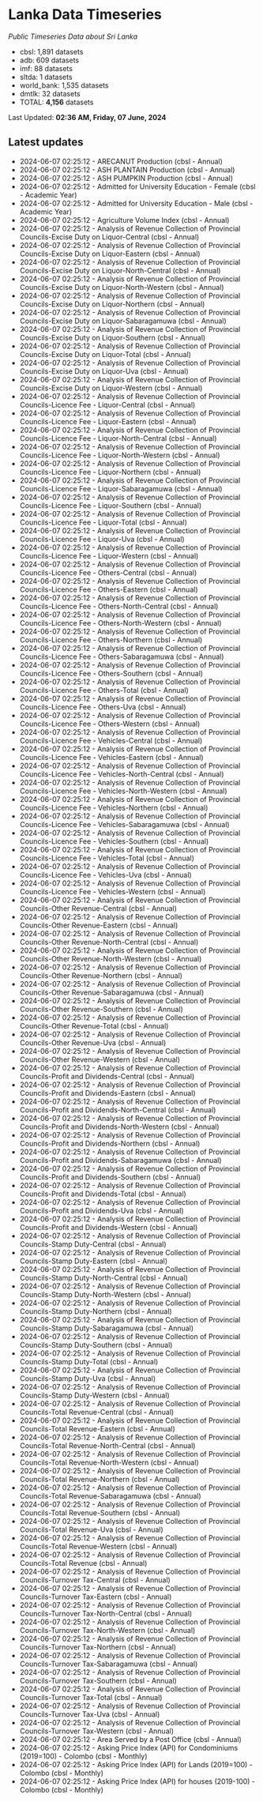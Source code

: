 # Lanka Data Timeseries
*Public Timeseries Data about Sri Lanka*

* cbsl: 1,891 datasets
* adb: 609 datasets
* imf: 88 datasets
* sltda: 1 datasets
* world_bank: 1,535 datasets
* dmtlk: 32 datasets
* TOTAL: **4,156** datasets

Last Updated: **02:36 AM, Friday, 07 June, 2024**

## Latest updates

* 2024-06-07 02:25:12 - ARECANUT Production (cbsl - Annual)
* 2024-06-07 02:25:12 - ASH PLANTAIN Production (cbsl - Annual)
* 2024-06-07 02:25:12 - ASH PUMPKIN Production (cbsl - Annual)
* 2024-06-07 02:25:12 - Admitted for University Education - Female (cbsl - Academic Year)
* 2024-06-07 02:25:12 - Admitted for University Education - Male (cbsl - Academic Year)
* 2024-06-07 02:25:12 - Agriculture Volume Index (cbsl - Annual)
* 2024-06-07 02:25:12 - Analysis of Revenue Collection of Provincial Councils-Excise Duty on Liquor-Central (cbsl - Annual)
* 2024-06-07 02:25:12 - Analysis of Revenue Collection of Provincial Councils-Excise Duty on Liquor-Eastern (cbsl - Annual)
* 2024-06-07 02:25:12 - Analysis of Revenue Collection of Provincial Councils-Excise Duty on Liquor-North-Central (cbsl - Annual)
* 2024-06-07 02:25:12 - Analysis of Revenue Collection of Provincial Councils-Excise Duty on Liquor-North-Western (cbsl - Annual)
* 2024-06-07 02:25:12 - Analysis of Revenue Collection of Provincial Councils-Excise Duty on Liquor-Northern (cbsl - Annual)
* 2024-06-07 02:25:12 - Analysis of Revenue Collection of Provincial Councils-Excise Duty on Liquor-Sabaragamuwa (cbsl - Annual)
* 2024-06-07 02:25:12 - Analysis of Revenue Collection of Provincial Councils-Excise Duty on Liquor-Southern (cbsl - Annual)
* 2024-06-07 02:25:12 - Analysis of Revenue Collection of Provincial Councils-Excise Duty on Liquor-Total (cbsl - Annual)
* 2024-06-07 02:25:12 - Analysis of Revenue Collection of Provincial Councils-Excise Duty on Liquor-Uva (cbsl - Annual)
* 2024-06-07 02:25:12 - Analysis of Revenue Collection of Provincial Councils-Excise Duty on Liquor-Western (cbsl - Annual)
* 2024-06-07 02:25:12 - Analysis of Revenue Collection of Provincial Councils-Licence Fee - Liquor-Central (cbsl - Annual)
* 2024-06-07 02:25:12 - Analysis of Revenue Collection of Provincial Councils-Licence Fee - Liquor-Eastern (cbsl - Annual)
* 2024-06-07 02:25:12 - Analysis of Revenue Collection of Provincial Councils-Licence Fee - Liquor-North-Central (cbsl - Annual)
* 2024-06-07 02:25:12 - Analysis of Revenue Collection of Provincial Councils-Licence Fee - Liquor-North-Western (cbsl - Annual)
* 2024-06-07 02:25:12 - Analysis of Revenue Collection of Provincial Councils-Licence Fee - Liquor-Northern (cbsl - Annual)
* 2024-06-07 02:25:12 - Analysis of Revenue Collection of Provincial Councils-Licence Fee - Liquor-Sabaragamuwa (cbsl - Annual)
* 2024-06-07 02:25:12 - Analysis of Revenue Collection of Provincial Councils-Licence Fee - Liquor-Southern (cbsl - Annual)
* 2024-06-07 02:25:12 - Analysis of Revenue Collection of Provincial Councils-Licence Fee - Liquor-Total (cbsl - Annual)
* 2024-06-07 02:25:12 - Analysis of Revenue Collection of Provincial Councils-Licence Fee - Liquor-Uva (cbsl - Annual)
* 2024-06-07 02:25:12 - Analysis of Revenue Collection of Provincial Councils-Licence Fee - Liquor-Western (cbsl - Annual)
* 2024-06-07 02:25:12 - Analysis of Revenue Collection of Provincial Councils-Licence Fee - Others-Central (cbsl - Annual)
* 2024-06-07 02:25:12 - Analysis of Revenue Collection of Provincial Councils-Licence Fee - Others-Eastern (cbsl - Annual)
* 2024-06-07 02:25:12 - Analysis of Revenue Collection of Provincial Councils-Licence Fee - Others-North-Central (cbsl - Annual)
* 2024-06-07 02:25:12 - Analysis of Revenue Collection of Provincial Councils-Licence Fee - Others-North-Western (cbsl - Annual)
* 2024-06-07 02:25:12 - Analysis of Revenue Collection of Provincial Councils-Licence Fee - Others-Northern (cbsl - Annual)
* 2024-06-07 02:25:12 - Analysis of Revenue Collection of Provincial Councils-Licence Fee - Others-Sabaragamuwa (cbsl - Annual)
* 2024-06-07 02:25:12 - Analysis of Revenue Collection of Provincial Councils-Licence Fee - Others-Southern (cbsl - Annual)
* 2024-06-07 02:25:12 - Analysis of Revenue Collection of Provincial Councils-Licence Fee - Others-Total (cbsl - Annual)
* 2024-06-07 02:25:12 - Analysis of Revenue Collection of Provincial Councils-Licence Fee - Others-Uva (cbsl - Annual)
* 2024-06-07 02:25:12 - Analysis of Revenue Collection of Provincial Councils-Licence Fee - Others-Western (cbsl - Annual)
* 2024-06-07 02:25:12 - Analysis of Revenue Collection of Provincial Councils-Licence Fee - Vehicles-Central (cbsl - Annual)
* 2024-06-07 02:25:12 - Analysis of Revenue Collection of Provincial Councils-Licence Fee - Vehicles-Eastern (cbsl - Annual)
* 2024-06-07 02:25:12 - Analysis of Revenue Collection of Provincial Councils-Licence Fee - Vehicles-North-Central (cbsl - Annual)
* 2024-06-07 02:25:12 - Analysis of Revenue Collection of Provincial Councils-Licence Fee - Vehicles-North-Western (cbsl - Annual)
* 2024-06-07 02:25:12 - Analysis of Revenue Collection of Provincial Councils-Licence Fee - Vehicles-Northern (cbsl - Annual)
* 2024-06-07 02:25:12 - Analysis of Revenue Collection of Provincial Councils-Licence Fee - Vehicles-Sabaragamuwa (cbsl - Annual)
* 2024-06-07 02:25:12 - Analysis of Revenue Collection of Provincial Councils-Licence Fee - Vehicles-Southern (cbsl - Annual)
* 2024-06-07 02:25:12 - Analysis of Revenue Collection of Provincial Councils-Licence Fee - Vehicles-Total (cbsl - Annual)
* 2024-06-07 02:25:12 - Analysis of Revenue Collection of Provincial Councils-Licence Fee - Vehicles-Uva (cbsl - Annual)
* 2024-06-07 02:25:12 - Analysis of Revenue Collection of Provincial Councils-Licence Fee - Vehicles-Western (cbsl - Annual)
* 2024-06-07 02:25:12 - Analysis of Revenue Collection of Provincial Councils-Other Revenue-Central (cbsl - Annual)
* 2024-06-07 02:25:12 - Analysis of Revenue Collection of Provincial Councils-Other Revenue-Eastern (cbsl - Annual)
* 2024-06-07 02:25:12 - Analysis of Revenue Collection of Provincial Councils-Other Revenue-North-Central (cbsl - Annual)
* 2024-06-07 02:25:12 - Analysis of Revenue Collection of Provincial Councils-Other Revenue-North-Western (cbsl - Annual)
* 2024-06-07 02:25:12 - Analysis of Revenue Collection of Provincial Councils-Other Revenue-Northern (cbsl - Annual)
* 2024-06-07 02:25:12 - Analysis of Revenue Collection of Provincial Councils-Other Revenue-Sabaragamuwa (cbsl - Annual)
* 2024-06-07 02:25:12 - Analysis of Revenue Collection of Provincial Councils-Other Revenue-Southern (cbsl - Annual)
* 2024-06-07 02:25:12 - Analysis of Revenue Collection of Provincial Councils-Other Revenue-Total (cbsl - Annual)
* 2024-06-07 02:25:12 - Analysis of Revenue Collection of Provincial Councils-Other Revenue-Uva (cbsl - Annual)
* 2024-06-07 02:25:12 - Analysis of Revenue Collection of Provincial Councils-Other Revenue-Western (cbsl - Annual)
* 2024-06-07 02:25:12 - Analysis of Revenue Collection of Provincial Councils-Profit and Dividends-Central (cbsl - Annual)
* 2024-06-07 02:25:12 - Analysis of Revenue Collection of Provincial Councils-Profit and Dividends-Eastern (cbsl - Annual)
* 2024-06-07 02:25:12 - Analysis of Revenue Collection of Provincial Councils-Profit and Dividends-North-Central (cbsl - Annual)
* 2024-06-07 02:25:12 - Analysis of Revenue Collection of Provincial Councils-Profit and Dividends-North-Western (cbsl - Annual)
* 2024-06-07 02:25:12 - Analysis of Revenue Collection of Provincial Councils-Profit and Dividends-Northern (cbsl - Annual)
* 2024-06-07 02:25:12 - Analysis of Revenue Collection of Provincial Councils-Profit and Dividends-Sabaragamuwa (cbsl - Annual)
* 2024-06-07 02:25:12 - Analysis of Revenue Collection of Provincial Councils-Profit and Dividends-Southern (cbsl - Annual)
* 2024-06-07 02:25:12 - Analysis of Revenue Collection of Provincial Councils-Profit and Dividends-Total (cbsl - Annual)
* 2024-06-07 02:25:12 - Analysis of Revenue Collection of Provincial Councils-Profit and Dividends-Uva (cbsl - Annual)
* 2024-06-07 02:25:12 - Analysis of Revenue Collection of Provincial Councils-Profit and Dividends-Western (cbsl - Annual)
* 2024-06-07 02:25:12 - Analysis of Revenue Collection of Provincial Councils-Stamp Duty-Central (cbsl - Annual)
* 2024-06-07 02:25:12 - Analysis of Revenue Collection of Provincial Councils-Stamp Duty-Eastern (cbsl - Annual)
* 2024-06-07 02:25:12 - Analysis of Revenue Collection of Provincial Councils-Stamp Duty-North-Central (cbsl - Annual)
* 2024-06-07 02:25:12 - Analysis of Revenue Collection of Provincial Councils-Stamp Duty-North-Western (cbsl - Annual)
* 2024-06-07 02:25:12 - Analysis of Revenue Collection of Provincial Councils-Stamp Duty-Northern (cbsl - Annual)
* 2024-06-07 02:25:12 - Analysis of Revenue Collection of Provincial Councils-Stamp Duty-Sabaragamuwa (cbsl - Annual)
* 2024-06-07 02:25:12 - Analysis of Revenue Collection of Provincial Councils-Stamp Duty-Southern (cbsl - Annual)
* 2024-06-07 02:25:12 - Analysis of Revenue Collection of Provincial Councils-Stamp Duty-Total (cbsl - Annual)
* 2024-06-07 02:25:12 - Analysis of Revenue Collection of Provincial Councils-Stamp Duty-Uva (cbsl - Annual)
* 2024-06-07 02:25:12 - Analysis of Revenue Collection of Provincial Councils-Stamp Duty-Western (cbsl - Annual)
* 2024-06-07 02:25:12 - Analysis of Revenue Collection of Provincial Councils-Total Revenue-Central (cbsl - Annual)
* 2024-06-07 02:25:12 - Analysis of Revenue Collection of Provincial Councils-Total Revenue-Eastern (cbsl - Annual)
* 2024-06-07 02:25:12 - Analysis of Revenue Collection of Provincial Councils-Total Revenue-North-Central (cbsl - Annual)
* 2024-06-07 02:25:12 - Analysis of Revenue Collection of Provincial Councils-Total Revenue-North-Western (cbsl - Annual)
* 2024-06-07 02:25:12 - Analysis of Revenue Collection of Provincial Councils-Total Revenue-Northern (cbsl - Annual)
* 2024-06-07 02:25:12 - Analysis of Revenue Collection of Provincial Councils-Total Revenue-Sabaragamuwa (cbsl - Annual)
* 2024-06-07 02:25:12 - Analysis of Revenue Collection of Provincial Councils-Total Revenue-Southern (cbsl - Annual)
* 2024-06-07 02:25:12 - Analysis of Revenue Collection of Provincial Councils-Total Revenue-Uva (cbsl - Annual)
* 2024-06-07 02:25:12 - Analysis of Revenue Collection of Provincial Councils-Total Revenue-Western (cbsl - Annual)
* 2024-06-07 02:25:12 - Analysis of Revenue Collection of Provincial Councils-Total Revenue (cbsl - Annual)
* 2024-06-07 02:25:12 - Analysis of Revenue Collection of Provincial Councils-Turnover Tax-Central (cbsl - Annual)
* 2024-06-07 02:25:12 - Analysis of Revenue Collection of Provincial Councils-Turnover Tax-Eastern (cbsl - Annual)
* 2024-06-07 02:25:12 - Analysis of Revenue Collection of Provincial Councils-Turnover Tax-North-Central (cbsl - Annual)
* 2024-06-07 02:25:12 - Analysis of Revenue Collection of Provincial Councils-Turnover Tax-North-Western (cbsl - Annual)
* 2024-06-07 02:25:12 - Analysis of Revenue Collection of Provincial Councils-Turnover Tax-Northern (cbsl - Annual)
* 2024-06-07 02:25:12 - Analysis of Revenue Collection of Provincial Councils-Turnover Tax-Sabaragamuwa (cbsl - Annual)
* 2024-06-07 02:25:12 - Analysis of Revenue Collection of Provincial Councils-Turnover Tax-Southern (cbsl - Annual)
* 2024-06-07 02:25:12 - Analysis of Revenue Collection of Provincial Councils-Turnover Tax-Total (cbsl - Annual)
* 2024-06-07 02:25:12 - Analysis of Revenue Collection of Provincial Councils-Turnover Tax-Uva (cbsl - Annual)
* 2024-06-07 02:25:12 - Analysis of Revenue Collection of Provincial Councils-Turnover Tax-Western (cbsl - Annual)
* 2024-06-07 02:25:12 - Area Served by a Post Office (cbsl - Annual)
* 2024-06-07 02:25:12 - Asking Price Index (API) for Condominiums (2019=100) - Colombo (cbsl - Monthly)
* 2024-06-07 02:25:12 - Asking Price Index (API) for Lands (2019=100) - Colombo (cbsl - Monthly)
* 2024-06-07 02:25:12 - Asking Price Index (API) for houses (2019-100) - Colombo (cbsl - Monthly)